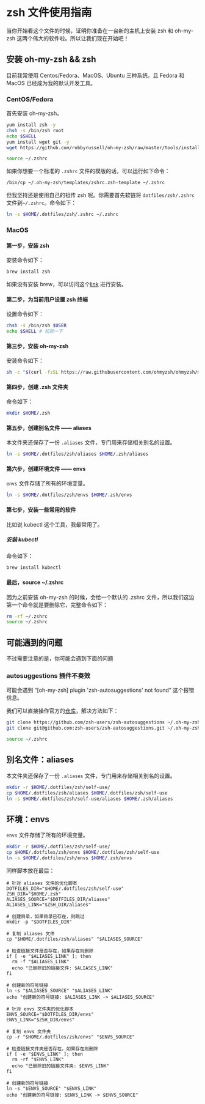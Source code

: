 # zsh 文件使用指南

当你开始看这个文件的时候，证明你准备在一台新的主机上安装 zsh 和 oh-my-zsh 这两个伟大的软件啦。所以让我们现在开始吧！

## 安装 oh-my-zsh && zsh

目前我常使用 Centos/Fedora、MacOS、Ubuntu 三种系统。且 Fedora 和 MacOS 已经成为我的默认开发工具。

### CentOS/Fedora

首先安装 oh-my-zsh。

```bash
yum install zsh -y
chsh -s /bin/zsh root
echo $SHELL
yum install wget git -y
wget https://github.com/robbyrussell/oh-my-zsh/raw/master/tools/install.sh -O - | zsh

source ~/.zshrc
```

如果你想要一个标准的 `.zshrc` 文件的模版的话，可以运行如下命令：

```bash
/bin/cp ~/.oh-my-zsh/templates/zshrc.zsh-template ~/.zshrc
```

但我坚持还是使用自己的祖传 zsh 呢。你需要首先软链将 `dotfiles/zsh/.zshrc` 文件到`~/.zshrc`。命令如下：

```bash
ln -s $HOME/.dotfiles/zsh/.zshrc ~/.zshrc
```

### MacOS

#### 第一步，安装 zsh

安装命令如下：

```sh
brew install zsh
```

如果没有安装 brew，可以访问这个[link](https://docs.brew.sh/Installation#:~:text=homebrew%2Dcore%20here-,/bin/bash%20%2Dc%20%22%24(curl%20%2DfsSL%20https%3A//raw.githubusercontent.com/Homebrew/install/master/install.sh)%22,-The%20default%20Git) 进行安装。

#### 第二步，为当前用户设置 zsh 终端

设置命令如下：

```sh
chsh -s /bin/zsh $USER
echo $SHELL # 校验一下
```

#### 第三步，安装 oh-my-zsh

安装命令如下：

```sh
sh -c "$(curl -fsSL https://raw.githubusercontent.com/ohmyzsh/ohmyzsh/master/tools/install.sh)"
```

#### 第四步，创建 .zsh 文件夹

命令如下：

```sh
mkdir $HOME/.zsh
```

#### 第五步，创建别名文件 —— aliases

本文件夹还保存了一份 `.aliases` 文件，专门用来存储相关别名的设置。

```sh
ln -s $HOME/.dotfiles/zsh/aliases $HOME/.zsh/aliases
```

#### 第六步，创建环境文件 —— envs

`envs` 文件存储了所有的环境变量。

```sh
ln -s $HOME/.dotfiles/zsh/envs $HOME/.zsh/envs
```

#### 第七步，安装一些常用的软件

比如说 kubectl 这个工具，我最常用了。

##### 安装 kubectl

命令如下：

```sh
brew install kubectl
```

#### 最后，source ~/.zshrc

因为之前安装 oh-my-zsh 的时候，会给一个默认的 .zshrc 文件，所以我们这边第一个命令就是要删除它，完整命令如下：

```sh
rm -rf ~/.zshrc
source ~/.zshrc
```

## 可能遇到的问题

不过需要注意的是，你可能会遇到下面的问题

### autosuggestions 插件不奏效

可能会遇到 “[oh-my-zsh] plugin 'zsh-autosuggestions' not found” 这个报错信息。

我们可以直接操作官方的[仓库](https://github.com/zsh-users/zsh-autosuggestions)，解决方法如下：

```bash
git clone https://github.com/zsh-users/zsh-autosuggestions ~/.oh-my-zsh/custom/plugins/zsh-autosuggestions
git clone git@github.com:zsh-users/zsh-autosuggestions.git ~/.oh-my-zsh/custom/plugins/zsh-autosuggestions

source ~/.zshrc
```

## 别名文件：aliases

本文件夹还保存了一份 `.aliases` 文件，专门用来存储相关别名的设置。

```sh
mkdir -r $HOME/.dotfiles/zsh/self-use/
cp $HOME/.dotfiles/zsh/aliases $HOME/.dotfiles/zsh/self-use
ln -s $HOME/.dotfiles/zsh/self-use/aliases $HOME/.zsh/aliases
```

## 环境：envs

`envs` 文件存储了所有的环境变量。

```sh
mkdir -r $HOME/.dotfiles/zsh/self-use/
cp $HOME/.dotfiles/zsh/envs $HOME/.dotfiles/zsh/self-use
ln -s $HOME/.dotfiles/zsh/envs $HOME/.zsh/envs
```
同样脚本放在最后：

```shell
# 针对 aliases 文件的优化脚本
DOTFILES_DIR="$HOME/.dotfiles/zsh/self-use"
ZSH_DIR="$HOME/.zsh"
ALIASES_SOURCE="$DOTFILES_DIR/aliases"
ALIASES_LINK="$ZSH_DIR/aliases"

# 创建目录，如果目录已存在，则跳过
mkdir -p "$DOTFILES_DIR"

# 复制 aliases 文件
cp "$HOME/.dotfiles/zsh/aliases" "$ALIASES_SOURCE"

# 检查链接文件是否存在，如果存在则删除
if [ -e "$ALIASES_LINK" ]; then
  rm -f "$ALIASES_LINK"
  echo "已删除旧的链接文件: $ALIASES_LINK"
fi

# 创建新的符号链接
ln -s "$ALIASES_SOURCE" "$ALIASES_LINK"
echo "创建新的符号链接: $ALIASES_LINK -> $ALIASES_SOURCE"

# 针对 envs 文件夹的优化脚本
ENVS_SOURCE="$DOTFILES_DIR/envs"
ENVS_LINK="$ZSH_DIR/envs"

# 复制 envs 文件夹
cp -r "$HOME/.dotfiles/zsh/envs" "$ENVS_SOURCE"

# 检查链接文件夹是否存在，如果存在则删除
if [ -e "$ENVS_LINK" ]; then
  rm -rf "$ENVS_LINK"
  echo "已删除旧的链接文件夹: $ENVS_LINK"
fi

# 创建新的符号链接
ln -s "$ENVS_SOURCE" "$ENVS_LINK"
echo "创建新的符号链接: $ENVS_LINK -> $ENVS_SOURCE"
```
